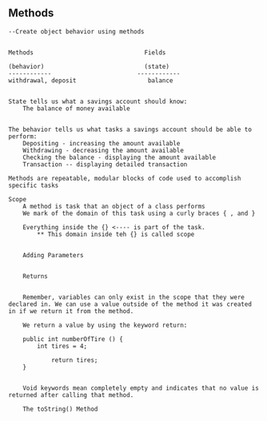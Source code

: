 ## Methods 
    --Create object behavior using methods 


    Methods                               Fields

    (behavior)                            (state)
    ------------                        ------------
    withdrawal, deposit                    balance


    State tells us what a savings account should know:
        The balance of money available
    

    The behavior tells us what tasks a savings account should be able to perform:
        Depositing - increasing the amount available 
        Withdrawing - decreasing the amount available 
        Checking the balance - displaying the amount available 
        Transaction -- displaying detailed transaction 
    
    Methods are repeatable, modular blocks of code used to accomplish specific tasks

    Scope 
        A method is task that an object of a class performs 
        We mark of the domain of this task using a curly braces { , and }

        Everything inside the {} <---- is part of the task. 
            ** This domain inside teh {} is called scope 

        
        Adding Parameters


        Returns


        Remember, variables can only exist in the scope that they were declared in. We can use a value outside of the method it was created in if we return it from the method. 

        We return a value by using the keyword return:

        public int numberOfTire () {
            int tires = 4;

                return tires;
        }


        Void keywords mean completely empty and indicates that no value is returned after calling that method.

        The toString() Method

            
    



